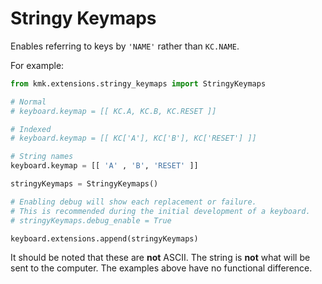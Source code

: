 # Stringy Keymaps

Enables referring to keys by `'NAME'` rather than `KC.NAME`.

For example:

```python
from kmk.extensions.stringy_keymaps import StringyKeymaps

# Normal
# keyboard.keymap = [[ KC.A, KC.B, KC.RESET ]]

# Indexed
# keyboard.keymap = [[ KC['A'], KC['B'], KC['RESET'] ]]

# String names
keyboard.keymap = [[ 'A' , 'B', 'RESET' ]]

stringyKeymaps = StringyKeymaps()

# Enabling debug will show each replacement or failure.
# This is recommended during the initial development of a keyboard.
# stringyKeymaps.debug_enable = True

keyboard.extensions.append(stringyKeymaps)
```

It should be noted that these are **not** ASCII. The string is **not** what
will be sent to the computer. The examples above have no functional difference.
